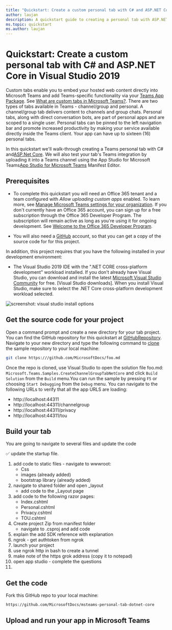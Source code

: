 ```yaml
---
title: "Quickstart: Create a custom personal tab with C# and ASP.NET Core in Visual Studio" 
author: laujan 
description: A quickstart guide to creating a personal tab with ASP.NET Core in Visual Studio
ms.topic: quickstart 
ms.author: laujan 
---
```

# Quickstart: Create a custom personal tab with C# and ASP.NET Core in Visual Studio 2019

Custom tabs enable you to embed your hosted web content directly into Microsoft Teams and add Teams-specific functionality via your [Teams App Package](foo.md). See [What are custom tabs in Microsoft Teams?](/msteams-platform/tabs/what-are-custom-tabs.md). There are two types of tabs available in Teams - channel/group and personal. A channel/group tab delivers content to channels and group chats. Personal tabs, along with direct conversation bots, are part of personal apps and are scoped to a single user. Personal tabs can be pinned to the left navigation bar and promote increased productivity by making your service available directly inside the Teams client. Your app can have up to sixteen (16) personal tabs.

In this quickstart we'll walk-through creating a Teams personal tab with C# and[ASP.Net Core](AspNetCore.Docs/aspnetcore/index.md). We will also test your tab's Teams integration by uploading it into a Teams channel using the App Studio for Microsoft Teams[App Studio for Microsoft Teams](/msteams-platform/get-started/get-started-app-studio.md) Manifest Editor.

## Prerequisites

- To complete this quickstart you will need an Office 365 tenant and a team configured with *Allow uploading custom apps* enabled. To learn more, see [Manage Microsoft Teams settings for your organization](/OfficeDocs-SkypeForBusiness/Teams/enable-features-office-365.md). If you don't currently have an Office 365 account, you can sign up for a free subscription through the Office 365 Developer Program. The subscription will remain active as long as you're using it for ongoing development. See [Welcome to the Office 365 Developer Program](/OfficeDev/office-dev-program-docs/docs/office-365-developer-program.md).

- You will also need a [GitHub](https://github.com) account, so that you can get a copy of the source code for for this project.

In addition, this project requires that you have the following installed in your development environment:

- The Visual Studio 2019 IDE with the ".NET CORE cross-platform development" workload installed. If you don't already have Visual Studio,  you can download and install the latest [Microsoft Visual Studio Community](https://visualstudio.microsoft.com/downloads) for free. [Visual Studio downloads]. When you install Visual Studio, make sure to select the .NET Core cross-platform development workload selected.

![screenshot: visual studio install options](/msteams-docs/platform/assets/workloads.png)

## Get the source code for your project

Open a command prompt and create a new directory for your tab project. You can find the GitHub repository for this quickstart at [GitHubRepository](https:///github.com/MicrosoftDocs/foo.md). Navigate to your new directory and type the following command to [clone](https://help.github.com/en/articles/cloning-a-repository) the sample repository to your local machine:

```bash
git clone https:///github.com/MicrosoftDocs/foo.md

```
Once the repo is cloned, use Visual Studio to open the solution file foo.md: `Microsoft.Teams.Samples.CreateChannelGroupTabNetCore` and click `Build Solution`
from the `Build` menu.You can run the sample by pressing `F5` or choosing `Start Debugging` from the `Debug` menu. You can navigate to the following URLs to verify that all the app URLS are loading:

* http://localhost:44311
* http://localhost:44311/channelgroup
* http://localhost:44311/privacy
* http://localhost:44311/tou


## Build your tab

You are going to navigate to several files and update the code

&#9989; update the startup file.

1. add code to static files - navigate to wwwroot:
    - Css
    - images (already added)
    - bootstrap library (already added)
1. navigate to shared folder and open _layout
    - add code to the _Layout page
1. add code to the following razor pages:
    - Index.cshtml
    - Personal.cshtml
    - Privacy.cshtml
    - TOU.cshtml
1. Create project Zip from manifest folder
    - navigate to .csproj and add code
1. explain the add SDK reference with explanation
1. ngrok - get authtoken from ngrok
1. launch your project
1. use ngrok http in bash to create a tunnel
1. make note of the https grok address (copy it to notepad)
1. open app studio - complete the questions
1.  

## Get the code

Fork this GitHub repo to your local machine:

```url
https://github.com/MicrosoftDocs/msteams-personal-tab-dotnet-core

```

## Upload and run your app in Microsoft Teams

